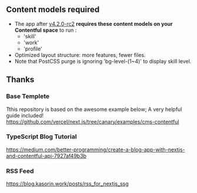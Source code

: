 ## Content models required

* The app after [v4.2.0-rc2](https://github.com/sasigume/sasigudotme/releases/tag/v4.2.0-rc2) **requires these content models on your Contentful space** to run :
  * 'skill'
  * 'work'
  * 'profile'
* Optimized layout structure: more features, fewer files.
* Note that PostCSS purge is ignoring 'bg-level-(1~4)' to display skill level.

## Thanks

### Base Templete

Tthis repository is based on the awesome example below; A very helpful guide included!
https://github.com/vercel/next.js/tree/canary/examples/cms-contentful

### TypeScript Blog Tutorial

https://medium.com/better-programming/create-a-blog-app-with-nextjs-and-contentful-api-7927af49b3b

### RSS Feed

https://blog.kasorin.work/posts/rss_for_nextjs_ssg